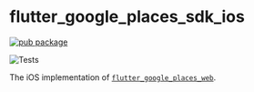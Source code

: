# flutter_google_places_sdk_ios

[![pub package](https://img.shields.io/pub/v/flutter_google_places_sdk_ios.svg)](https://pub.dartlang.org/packages/flutter_google_places_sdk_ios)

![Tests](https://github.com/matanshukry/flutter_google_places_sdk/actions/workflows/tests_ios.yml/badge.svg)

The iOS implementation of [`flutter_google_places_web`](https://pub.dartlang.org/packages/flutter_google_places_sdk).